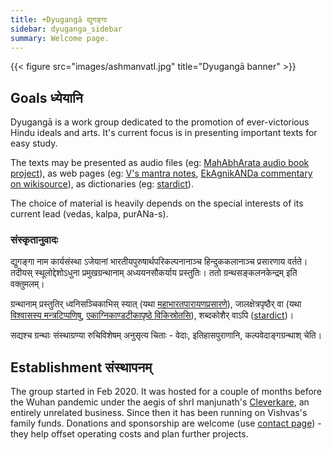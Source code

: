 ```yaml
---
title: +Dyugangā द्युगङ्गा
sidebar: dyuganga_sidebar
summary: Welcome page.
---
```


{{< figure src="images/ashmanvatI.jpg" title="Dyugangā banner" >}}


## Goals ध्येयानि
Dyugangā is a work group dedicated to the promotion of ever-victorious Hindu ideals and arts. It's current focus is in presenting important texts for easy study.

The texts may be presented as audio files (eg: [MahAbhArata audio book project](../../projects/audio/mbh-audio/)), as web pages (eg: [V's mantra notes](https://vvasuki.github.io/saMskAra/mantra/agniH/paravastu-saama/mahAvaishvAnara-vratam/), [EkAgnikANDa commentary on wikisource](https://sa.wikisource.org/s/1vnh)), as dictionaries (eg: [stardict](https://sanskrit-coders.github.io/dictionaries/offline/)). 

The choice of material is heavily depends on the special interests of its current lead (vedas, kalpa, purANa-s).

### संस्कृतानुवादः
द्युगङ्गा नाम कार्यसंस्था ऽजेयानां भारतीयपुरुषार्थपरिकल्पनानाञ्च हिन्दुककलानाञ्च प्रसारणाय वर्तते। तदीयस् स्थूलोद्देशोऽधुना प्रमुखग्रन्थानाम् अध्ययनसौकर्याय प्रस्तुतिः। ततो ग्रन्थसङ्कलनकेन्द्रम् इति वक्तुमलम्।

ग्रन्थानाम् प्रस्तुतिर् ध्वनिसञ्चिकाभिस् स्यात् (यथा [महाभारतपारायणप्रसारणे](../../projects/audio/mbh-audio/)), जालक्षेत्रपृष्ठैर् वा (यथा [विश्वासस्य मन्त्रटिप्पणिषु](https://vvasuki.github.io/saMskAra/mantra/agniH/paravastu-saama/mahAvaishvAnara-vratam/), [एकाग्निकाण्डटीकापृष्ठे विकिस्रोतसि](https://sa.wikisource.org/s/1vnh)), शब्दकोशैर् वाऽपि ([stardict](https://sanskrit-coders.github.io/dictionaries/offline/))।

सद्यश्च ग्रन्थाः संस्थाग्रण्या रुचिविशेषम् अनुसृत्य चिताः - वेदाः, इतिहासपुराणानि, कल्पवेदाङ्गग्रन्थाश् चेति।

## Establishment संस्थापनम्
The group started in Feb 2020. It was hosted for a couple of months before the Wuhan pandemic under the aegis of shrI manjunath's [Cleverkare](http://cleverkare.com), an entirely unrelated business. Since then it has been running on Vishvas's family funds. Donations and sponsorship are welcome (use [contact page](contact/)) - they help offset operating costs and plan further projects.

